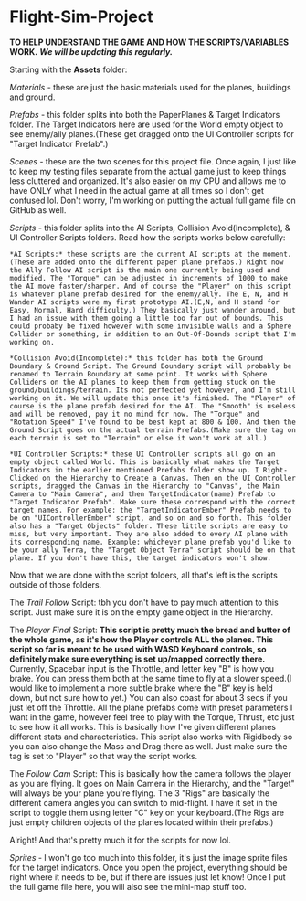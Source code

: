 # Flight-Sim-Project

**TO HELP UNDERSTAND THE GAME AND HOW THE SCRIPTS/VARIABLES WORK.** 
***We will be updating this regularly.***

Starting with the **Assets** folder:
  
  *Materials* - these are just the basic materials used for the planes, buildings and ground.
  
  *Prefabs* - this folder splits into both the PaperPlanes & Target Indicators folder. The Target Indicators here are used for the World empty object to see enemy/ally planes.(These get dragged onto the UI Controller scripts for "Target Indicator Prefab".)
  
  *Scenes* - these are the two scenes for this project file. Once again, I just like to keep my testing files separate from the actual game just to keep things less cluttered and organized. It's also easier on my CPU and allows me to have ONLY what I need in the actual game at all times so I don't get confused lol. Don't worry, I'm working on putting the actual full game file on GitHub as well.
  
  *Scripts* - this folder splits into the AI Scripts, Collision Avoid(Incomplete), & UI Controller Scripts folders. Read how the scripts works below carefully:

    *AI Scripts:* these scripts are the current AI scripts at the moment.(These are added onto the different paper plane prefabs.) Right now the Ally Follow AI script is the main one currently being used and modified. The "Torque" can be adjusted in increments of 1000 to make the AI move faster/sharper. And of course the "Player" on this script is whatever plane prefab desired for the enemy/ally. The E, N, and H Wander AI scripts were my first prototype AI.(E,N, and H stand for Easy, Normal, Hard difficulty.) They basically just wander around, but I had an issue with them going a little too far out of bounds. This could probaby be fixed however with some invisible walls and a Sphere Collider or something, in addition to an Out-Of-Bounds script that I'm working on.
    
    *Collision Avoid(Incomplete):* this folder has both the Ground Boundary & Ground Script. The Ground Boundary script will probably be renamed to Terrain Boundary at some point. It works with Sphere Colliders on the AI planes to keep them from getting stuck on the ground/buildings/terrain. Its not perfected yet however, and I'm still working on it. We will update this once it's finished. The "Player" of course is the plane prefab desired for the AI. The "Smooth" is useless and will be removed, pay it no mind for now. The "Torque" and "Rotation Speed" I've found to be best kept at 800 & 100. And then the Ground Script goes on the actual terrain Prefabs.(Make sure the tag on each terrain is set to "Terrain" or else it won't work at all.)
    
    *UI Controller Scripts:* these UI Controller scripts all go on an empty object called World. This is basically what makes the Target Indicators in the earlier mentioned Prefabs folder show up. I Right-Clicked on the Hierarchy to Create a Canvas. Then on the UI Controller scripts, dragged the Canvas in the Hierarchy to "Canvas", the Main Camera to "Main Camera", and then TargetIndicator(name) Prefab to "Target Indicator Prefab". Make sure these correspond with the correct target names. For example: the "TargetIndicatorEmber" Prefab needs to be on "UIControllerEmber" script, and so on and so forth. This folder also has a "Target Objects" folder. These little scripts are easy to miss, but very important. They are also added to every AI plane with its corresponding name. Example: whichever plane prefab you'd like to be your ally Terra, the "Target Object Terra" script should be on that plane. If you don't have this, the target indicators won't show.
   

  Now that we are done with the script folders, all that's left is the scripts outside of those folders.

   The *Trail Follow* Script: tbh you don't have to pay much attention to this script. Just make sure it is on the empty game object in the Hierarchy.

   The *Player Final* Script: **This script is pretty much the bread and butter of the whole game, as it's how the Player controls ALL the planes. This script so far is meant to be used with WASD Keyboard controls, so definitely make sure everything is set up/mapped correctly there.** Currently, Spacebar input is the Throttle, and letter key "B" is how you brake. You can press them both at the same time to fly at a slower speed.(I would like to implement a more subtle brake where the "B" key is held down, but not sure how to yet.) You can also coast for about 3 secs if you just let off the Throttle. All the plane prefabs come with preset parameters I want in the game, however feel free to play with the Torque, Thrust, etc just to see how it all works. This is basically how I've given different planes different stats and characteristics. This script also works with Rigidbody so you can also change the Mass and Drag there as well. Just make sure the tag is set to "Player" so that way the script works.

   The *Follow Cam* Script: This is basically how the camera follows the player as you are flying. It goes on Main Camera in the Hierarchy, and the "Target" will always be your plane you're flying. The 3 "Rigs" are basically the different camera angles you can switch to mid-flight. I have it set in the script to toggle them using letter "C" key on your keyboard.(The Rigs are just empty children objects of the planes located within their prefabs.)

  Alright! And that's pretty much it for the scripts for now lol.
  
  
  *Sprites* - I won't go too much into this folder, it's just the image sprite files for the target indicators. Once you open the project, everything should be right where it needs to be, but if there are issues just let know! Once I put the full game file here, you will also see the mini-map stuff too.
